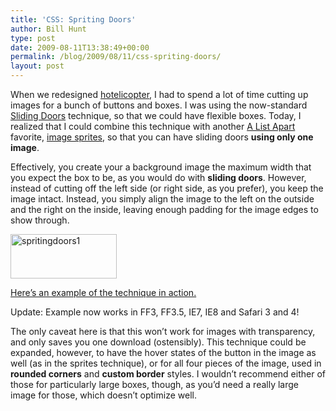 ```yaml
---
title: 'CSS: Spriting Doors'
author: Bill Hunt
type: post
date: 2009-08-11T13:38:49+00:00
permalink: /blog/2009/08/11/css-spriting-doors/
layout: post
---
```

When we redesigned [hotelicopter][1], I had to spend a lot of time cutting up images for a bunch of buttons and boxes. I was using the now-standard [Sliding Doors][2] technique, so that we could have flexible boxes. Today, I realized that I could combine this technique with another [A List Apart][3] favorite, [image sprites][4], so that you can have sliding doors **using only one image**. <!--more-->

Effectively, you create your a background image the maximum width that you expect the box to be, as you would do with **sliding doors**. However, instead of cutting off the left side (or right side, as you prefer), you keep the image intact. Instead, you simply align the image to the left on the outside and the right on the inside, leaving enough padding for the image edges to show through.


<img src="http://www.krues8dr.com/wp-content/uploads/2009/08/spritingdoors1.png" alt="spritingdoors1" title="spritingdoors1" width="170" height="71" />

[Here&#8217;s an example of the technique in action.][5]

Update: Example now works in FF3, FF3.5, IE7, IE8 and Safari 3 and 4!

The only caveat here is that this won&#8217;t work for images with transparency, and only saves you one download (ostensibly). This technique could be expanded, however, to have the hover states of the button in the image as well (as in the sprites technique), or for all four pieces of the image, used in **rounded corners** and **custom border** styles. I wouldn&#8217;t recommend either of those for particularly large boxes, though, as you&#8217;d need a really large image for those, which doesn&#8217;t optimize well.

 [1]: http://hotelicopter.com
 [2]: http://www.alistapart.com/articles/slidingdoors/
 [3]: http://www.alistapart.com/
 [4]: http://www.alistapart.com/articles/sprites
 [5]: http://www.krues8dr.com/files/spriting_doors/
